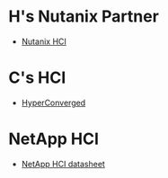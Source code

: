 # H's Nutanix Partner
- [Nutanix HCI](https://www.huawei.com/en/press-events/news/2019/3/huawei-nutanix-hyper-converged-infrastructure)

# C's HCI
- [HyperConverged](https://www.cisco.com/c/dam/global/ko_kr/training-events/web-seminar/pdf/hyperconverged.pdf)

# NetApp HCI
- [NetApp HCI datasheet](https://www.netapp.com/us/media/ds-3881.pdf)
